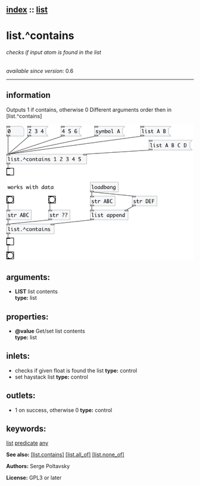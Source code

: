 [index](index.html) :: [list](category_list.html)
---

# list.^contains

###### checks if input atom is found in the list

*available since version:* 0.6

---


## information
Outputs 1 if contains, otherwise 0
Different arguments order then in [list.^contains]



[![example](../examples/img/list.%5Econtains.jpg)](../examples/pd/list.%5Econtains.pd)



## arguments:

* **LIST**
list contents<br>
__type:__ list<br>





## properties:

* **@value** 
Get/set list contents<br>
__type:__ list<br>



## inlets:

* checks if given float is found the list 
__type:__ control<br>
* set haystack list 
__type:__ control<br>



## outlets:

* 1 on success, otherwise 0
__type:__ control<br>



## keywords:

[list](keywords/list.html)
[predicate](keywords/predicate.html)
[any](keywords/any.html)



**See also:**
[\[list.contains\]](list.contains.html)
[\[list.all_of\]](list.all_of.html)
[\[list.none_of\]](list.none_of.html)




**Authors:** Serge Poltavsky




**License:** GPL3 or later





